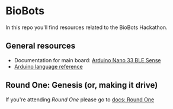 # BioBots

In this repo you'll find resources related to the BioBots Hackathon.

## General resources
* Documentation for main board: [Arduino Nano 33 BLE Sense](https://docs.arduino.cc/hardware/nano-33-ble-sense)
* [Arduino language reference](https://www.arduino.cc/reference/en/)

## Round One: Genesis (or, making it drive)
If you're attending *Round One* please go to [docs: Round One](./docs/RoundOne.md)


